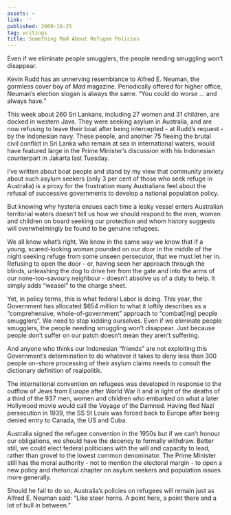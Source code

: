 ```yaml
---
assets: ~
link: ''
published: 2009-10-25
tag: writings
title: Something Mad About Refugee Policies
---
```

Even if we eliminate people smugglers, the people needing smuggling
won’t disappear.

Kevin Rudd has an unnerving resemblance to Alfred E. Neuman, the
gormless cover boy of *Mad* magazine. Periodically offered for higher
office, Neuman’s election slogan is always the same. “You could do worse
… and always have.”

This week about 260 Sri Lankans, including 27 women and 31 children, are
docked in western Java. They were seeking asylum in Australia, and are
now refusing to leave their boat after being intercepted - at Rudd’s
request - by the Indonesian navy. These people, and another 75 fleeing
the brutal civil conflict in Sri Lanka who remain at sea in
international waters, would have featured large in the Prime Minister’s
discussion with his Indonesian counterpart in Jakarta last Tuesday.

I’ve written about boat people and stand by my view that community
anxiety about such asylum seekers (only 3 per cent of those who seek
refuge in Australia) is a proxy for the frustration many Australians
feel about the refusal of successive governments to develop a national
population policy.

But knowing why hysteria ensues each time a leaky vessel enters
Australian territorial waters doesn’t tell us how we should respond to
the men, women and children on board seeking our protection and whom
history suggests will overwhelmingly be found to be genuine refugees.

We all know what’s right. We know in the same way we know that if a
young, scared-looking woman pounded on our door in the middle of the
night seeking refuge from some unseen persecutor, that we must let her
in. Refusing to open the door - or, having seen her approach through the
blinds, unleashing the dog to drive her from the gate and into the arms
of our none-too-savoury neighbour - doesn’t absolve us of a duty to
help. It simply adds “weasel” to the charge sheet.

Yet, in policy terms, this is what federal Labor is doing. This year,
the Government has allocated $654 million to what it loftily describes
as a “comprehensive, whole-of-government” approach to “combat[ing]
people smugglers”. We need to stop kidding ourselves. Even if we
eliminate people smugglers, the people needing smuggling won’t
disappear. Just because people don’t suffer on our patch doesn’t mean
they aren’t suffering.

And anyone who thinks our Indonesian “friends” are not exploiting this
Government’s determination to do whatever it takes to deny less than 300
people on-shore processing of their asylum claims needs to consult the
dictionary definition of realpolitik.

The international convention on refugees was developed in response to
the outflow of Jews from Europe after World War II and in light of the
deaths of a third of the 937 men, women and children who embarked on
what a later Hollywood movie would call the Voyage of the Damned. Having
fled Nazi persecution in 1939, the SS St Louis was forced back to Europe
after being denied entry to Canada, the US and Cuba.

Australia signed the refugee convention in the 1950s but if we can’t
honour our obligations, we should have the decency to formally withdraw.
Better still, we could elect federal politicians with the will and
capacity to lead, rather than grovel to the lowest common denominator.
The Prime Minister still has the moral authority - not to mention the
electoral margin - to open a new policy and rhetorical chapter on asylum
seekers and population issues more generally.

Should he fail to do so, Australia’s policies on refugees will remain
just as Alfred E. Neuman said: “Like steer horns. A point here, a point
there and a lot of bull in between.”